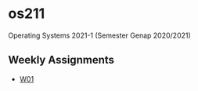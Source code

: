 # os211
 Operating Systems 2021-1 (Semester Genap 2020/2021)
 
## Weekly Assignments
 * [W01](https://rafimoreno.github.io/os211/W01)
